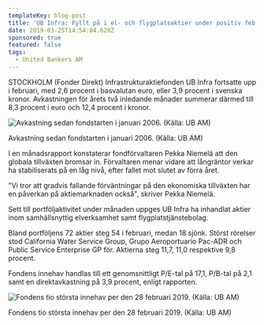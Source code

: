 ```yaml
---
templateKey: blog-post
title: 'UB Infra: Fyllt på i el- och flygplatsaktier under positiv feb'
date: 2019-03-25T14:54:04.628Z
sponsored: true
featured: false
tags:
  - United Bankers AM
---
```

STOCKHOLM (Fonder Direkt) Infrastrukturaktiefonden UB Infra fortsatte upp i februari, med 2,6 procent i basvalutan euro, eller 3,9 procent i svenska kronor. Avkastningen för årets två inledande månader summerar därmed till 8,3 procent i euro och 12,4 procent i kronor.

![Avkastning sedan fondstarten i januari 2006. (Källa: UB AM)](/img/ub25mar.png)

<span class="image-caption">Avkastning sedan fondstarten i januari 2006. (Källa: UB AM)</span>

I en månadsrapport konstaterar fondförvaltaren Pekka Niemelä att den globala tillväxten bromsar in. Förvaltaren menar vidare att långräntor verkar ha stabiliserats på en låg nivå, efter fallet mot slutet av förra året.

"Vi tror att gradvis fallande förväntningar på den ekonomiska tillväxten har en påverkan på aktiemarknaden också", skriver Pekka Niemelä.

Sett till portföljaktivitet under månaden uppges UB Infra ha inhandlat aktier inom samhällsnyttig elverksamhet samt flygplatstjänstebolag.

Bland portföljens 72 aktier steg 54 i februari, medan 18 sjönk. Störst rörelser stod California Water Service Group, Grupo Aeroportuario Pac-ADR och Public Service Enterprise GP för. Aktierna steg 11,7, 11,0 respektive 9,8 procent.

Fondens innehav handlas till ett genomsnittligt P/E-tal på 17,1, P/B-tal på 2,1 samt en direktavkastning på 3,9 procent, enligt rapporten.

![Fondens tio största innehav per den 28 februari 2019. (Källa: UB AM)](/img/ub25mar2.png)

<span class="image-caption">Fondens tio största innehav per den 28 februari 2019. (Källa: UB AM)</span>
